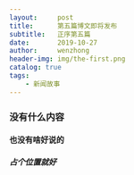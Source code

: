 ```yaml
---
layout:     post
title:      第五篇博文即将发布
subtitle:   正序第五篇
date:       2019-10-27
author:     wenzhong
header-img: img/the-first.png
catalog: true
tags:
    - 新闻故事
---
```




### 没有什么内容

#### 也没有啥好说的

##### 占个位置就好
